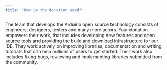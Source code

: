 ```yaml
---
title: "How is the donation used?"
---
```


The team that develops the Arduino open source technology consists of engineers, designers, testers and many more actors. Your donation empowers their work, that includes developing new features and open source tools and providing the build and download infrastructure for our IDE. They work actively on improving libraries, documentation and writing tutorials that can help millions of users to get started. Their work also includes fixing bugs, reviewing and implementing libraries submitted from the community.

